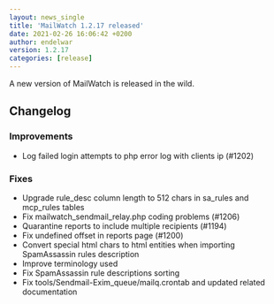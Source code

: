 ```yaml
---
layout: news_single
title: 'MailWatch 1.2.17 released'
date: 2021-02-26 16:06:42 +0200
author: endelwar
version: 1.2.17
categories: [release]
---
```


A new version of MailWatch is released in the wild.

## Changelog
### Improvements
- Log failed login attempts to php error log with clients ip (#1202)

### Fixes
- Upgrade rule_desc column length to 512 chars in sa_rules and mcp_rules tables
- Fix mailwatch_sendmail_relay.php coding problems (#1206)
- Quarantine reports to include multiple recipients (#1194)
- Fix undefined offset in reports page (#1200)
- Convert special html chars to html entities when importing SpamAssassin rules description
- Improve terminology used
- Fix SpamAssassin rule descriptions sorting
- Fix tools/Sendmail-Exim_queue/mailq.crontab and updated related documentation
